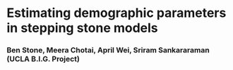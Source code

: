 # Estimating demographic parameters in stepping stone models

### Ben Stone, Meera Chotai, April Wei, Sriram Sankararaman (UCLA B.I.G. Project)

